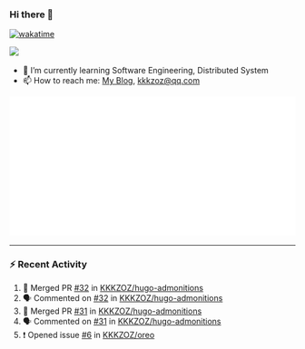 ### Hi there 👋

[![wakatime](https://wakatime.com/badge/user/3d3cd454-4851-419e-ab98-0f85a4d69dbf.svg)](https://wakatime.com/@3d3cd454-4851-419e-ab98-0f85a4d69dbf)

![](https://komarev.com/ghpvc/?username=kkkzoz&color=green)

- 🌱 I’m currently learning Software Engineering, Distributed System
- 📫 How to reach me: [My Blog](https://blog.kkkzoz.top/), <kkkzoz@qq.com>

![](https://raw.githubusercontent.com/kkkzoz/github-stats/actions_branch/generated_images/languages.svg)

---

### :zap: Recent Activity

<!--START_SECTION:activity-->
1. 🎉 Merged PR [#32](https://github.com/KKKZOZ/hugo-admonitions/pull/32) in [KKKZOZ/hugo-admonitions](https://github.com/KKKZOZ/hugo-admonitions)
2. 🗣 Commented on [#32](https://github.com/KKKZOZ/hugo-admonitions/pull/32#issuecomment-2999155330) in [KKKZOZ/hugo-admonitions](https://github.com/KKKZOZ/hugo-admonitions)
3. 🎉 Merged PR [#31](https://github.com/KKKZOZ/hugo-admonitions/pull/31) in [KKKZOZ/hugo-admonitions](https://github.com/KKKZOZ/hugo-admonitions)
4. 🗣 Commented on [#31](https://github.com/KKKZOZ/hugo-admonitions/pull/31#issuecomment-2988491605) in [KKKZOZ/hugo-admonitions](https://github.com/KKKZOZ/hugo-admonitions)
5. ❗ Opened issue [#6](https://github.com/KKKZOZ/oreo/issues/6) in [KKKZOZ/oreo](https://github.com/KKKZOZ/oreo)
<!--END_SECTION:activity-->

<!--
**KKKZOZ/KKKZOZ** is a ✨ _special_ ✨ repository because its `README.md` (this file) appears on your GitHub profile.

Here are some ideas to get you started:

- 🔭 I’m currently working on ...
- 🌱 I’m currently learning ...
- 👯 I’m looking to collaborate on ...
- 🤔 I’m looking for help with ...
- 💬 Ask me about ...
- 📫 How to reach me: ...
- 😄 Pronouns: ...
- ⚡ Fun fact: ...
-->
